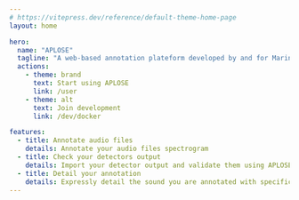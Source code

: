 ```yaml
---
# https://vitepress.dev/reference/default-theme-home-page
layout: home

hero:
  name: "APLOSE"
  tagline: "A web-based annotation plateform developed by and for Marine Passive Acoustic Monitoring researchers"
  actions:
    - theme: brand
      text: Start using APLOSE
      link: /user
    - theme: alt
      text: Join development
      link: /dev/docker

features:
  - title: Annotate audio files
    details: Annotate your audio files spectrogram
  - title: Check your detectors output
    details: Import your detector output and validate them using APLOSE
  - title: Detail your annotation
    details: Expressly detail the sound you are annotated with specific acoustic features made for the marine realm
---
```


